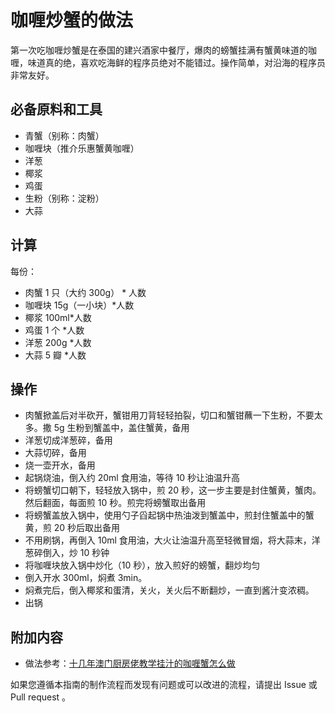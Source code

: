 
# 咖喱炒蟹的做法

第一次吃咖喱炒蟹是在泰国的建兴酒家中餐厅，爆肉的螃蟹挂满有蟹黄味道的咖喱，味道真的绝，喜欢吃海鲜的程序员绝对不能错过。操作简单，对沿海的程序员非常友好。

## 必备原料和工具

- 青蟹（别称：肉蟹）
- 咖喱块（推介乐惠蟹黄咖喱）
- 洋葱
- 椰浆
- 鸡蛋
- 生粉（别称：淀粉）
- 大蒜

## 计算

每份：

- 肉蟹 1 只（大约 300g） * 人数
- 咖喱块 15g（一小块）*人数
- 椰浆 100ml*人数
- 鸡蛋 1 个 *人数
- 洋葱 200g *人数
- 大蒜 5 瓣 *人数

## 操作

- 肉蟹掀盖后对半砍开，蟹钳用刀背轻轻拍裂，切口和蟹钳蘸一下生粉，不要太多。撒 5g 生粉到蟹盖中，盖住蟹黄，备用
- 洋葱切成洋葱碎，备用
- 大蒜切碎，备用
- 烧一壶开水，备用
- 起锅烧油，倒入约 20ml 食用油，等待 10 秒让油温升高
- 将螃蟹切口朝下，轻轻放入锅中，煎 20 秒，这一步主要是封住蟹黄，蟹肉。然后翻面，每面煎 10 秒。煎完将螃蟹取出备用
- 将螃蟹盖放入锅中，使用勺子舀起锅中热油泼到蟹盖中，煎封住蟹盖中的蟹黄，煎 20 秒后取出备用
- 不用刷锅，再倒入 10ml 食用油，大火让油温升高至轻微冒烟，将大蒜末，洋葱碎倒入，炒 10 秒钟
- 将咖喱块放入锅中炒化（10 秒），放入煎好的螃蟹，翻炒均匀
- 倒入开水 300ml，焖煮 3min。
- 焖煮完后，倒入椰浆和蛋清，关火，关火后不断翻炒，一直到酱汁变浓稠。
- 出锅

## 附加内容

- 做法参考：[十几年澳门厨房佬教学挂汁的咖喱蟹怎么做](https://www.bilibili.com/video/BV1Nq4y1W7K9)

如果您遵循本指南的制作流程而发现有问题或可以改进的流程，请提出 Issue 或 Pull request 。
